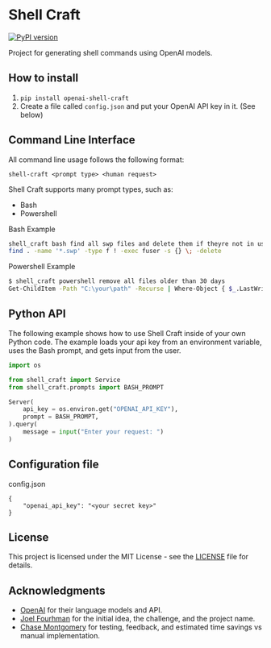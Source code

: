 # Shell Craft

[![PyPI version](https://img.shields.io/pypi/v/openai-shell-craft?color=green&label=PyPI)](https://pypi.org/project/openai-shell-craft/)

Project for generating shell commands using OpenAI models.

## How to install

1. `pip install openai-shell-craft`
2. Create a file called `config.json` and put your OpenAI API key in it. (See below)

## Command Line Interface

All command line usage follows the following format:

```shell
shell-craft <prompt type> <human request>
```

Shell Craft supports many prompt types, such as:
* Bash
* Powershell

Bash Example
```bash
shell_craft bash find all swp files and delete them if theyre not in use
find . -name '*.swp' -type f ! -exec fuser -s {} \; -delete
```

Powershell Example
```bash
$ shell_craft powershell remove all files older than 30 days
Get-ChildItem -Path "C:\your\path" -Recurse | Where-Object { $_.LastWriteTime -lt (Get-Date).AddDays(-30)} | Remove-Item -Force
```

## Python API

The following example shows how to use Shell Craft inside of your own Python code. The example loads your api key from an environment variable, uses the Bash prompt, and gets input from the user.

```python
import os

from shell_craft import Service
from shell_craft.prompts import BASH_PROMPT

Server(
    api_key = os.environ.get("OPENAI_API_KEY"),
    prompt = BASH_PROMPT,
).query(
    message = input("Enter your request: ")
)
```

## Configuration file

config.json
```
{
    "openai_api_key": "<your secret key>"
}
```

## License

This project is licensed under the MIT License - see the [LICENSE](LICENSE) file for details.

## Acknowledgments

* [OpenAI](https://openai.com/) for their language models and API.
* [Joel Fourhman](https://github.com/joelfourhman) for the initial idea, the challenge, and the project name.
* [Chase Montgomery](https://github.com/BLuFeNiX) for testing, feedback, and estimated time savings vs manual implementation.
